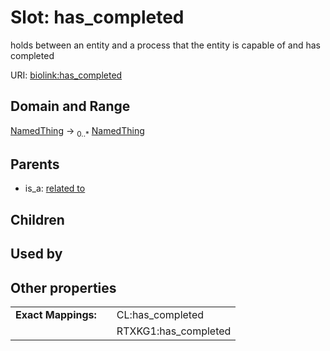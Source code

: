 
# Slot: has_completed


holds between an entity and a process that the entity is capable of and has completed

URI: [biolink:has_completed](https://w3id.org/biolink/vocab/has_completed)


## Domain and Range

[NamedThing](NamedThing.md) &#8594;  <sub>0..*</sub> [NamedThing](NamedThing.md)

## Parents

 *  is_a: [related to](related_to.md)

## Children


## Used by


## Other properties

|  |  |  |
| --- | --- | --- |
| **Exact Mappings:** | | CL:has_completed |
|  | | RTXKG1:has_completed |

